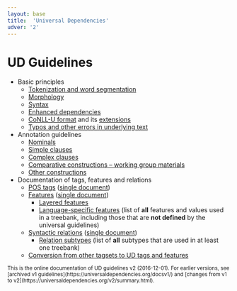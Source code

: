 ```yaml
---
layout: base
title:  'Universal Dependencies'
udver: '2'
---
```


# UD Guidelines

* Basic principles
  * [Tokenization and word segmentation](u/overview/tokenization.html)
  * [Morphology](u/overview/morphology.html)
  * [Syntax](u/overview/syntax.html)
  * [Enhanced dependencies](u/overview/enhanced-syntax.html)
  * [CoNLL-U format](format.html) and its [extensions](ext-format.html)
  * [Typos and other errors in underlying text](u/overview/typos.html)
* Annotation guidelines
  * [Nominals](u/overview/nominal-syntax.html)
  * [Simple clauses](u/overview/simple-syntax.html)
  * [Complex clauses](u/overview/complex-syntax.html)
  * [Comparative constructions – working group materials](/workgroups/comparatives.html)
  * [Other constructions](u/overview/specific-syntax.html)
* Documentation of tags, features and relations
  * [POS tags](u/pos/index.html) ([single document](u/pos/all.html))
  * [Features](u/feat/index.html) ([single document](u/feat/all.html))
    * [Layered features](u/overview/feat-layers.html)
    * [Language-specific features](ext-feat-index.html) (list of **all** features and values used in a treebank, including those that are **not defined** by the universal guidelines)
  * [Syntactic relations](u/dep/index.html) ([single document](u/dep/all.html))
    * [Relation subtypes](ext-dep-index.html) (list of **all** subtypes that are used in at least one treebank)
  * [Conversion from other tagsets to UD tags and features](tagset-conversion/index.html)

<small>
This is the online documentation of UD guidelines v2 (2016-12-01). For earlier versions,
see [archived v1 guidelines](https://universaldependencies.org/docsv1/)
and [changes from v1 to v2](https://universaldependencies.org/v2/summary.html).
</small>
